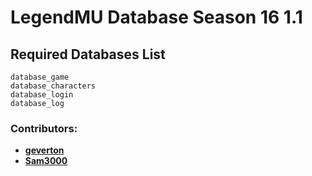 
# LegendMU Database Season 16 1.1

## Required Databases List

    database_game
    database_characters
    database_login
    database_log

### Contributors:

 - [**geverton**](http://forum.ragezone.com/members/266077.html "geverton is online now")
 - [**Sam3000**](http://forum.ragezone.com/members/407679.html "Sam3000 is online now")
